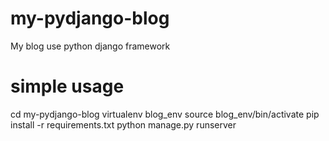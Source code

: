 # my-pydjango-blog
My blog use python django framework
# simple usage
  cd my-pydjango-blog
  virtualenv blog_env
  source blog_env/bin/activate
  pip install -r requirements.txt
  python manage.py runserver
